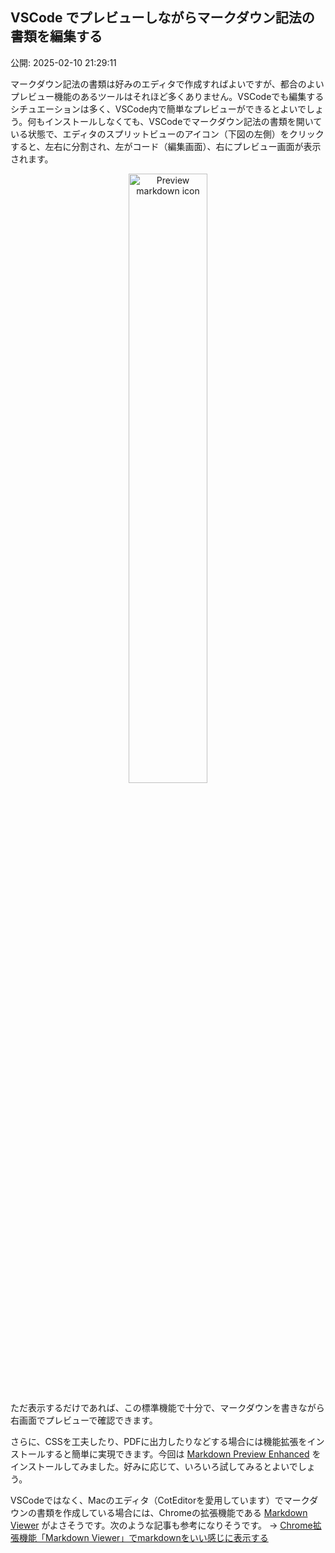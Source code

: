 ## VSCode でプレビューしながらマークダウン記法の書類を編集する

公開: 2025-02-10 21:29:11



マークダウン記法の書類は好みのエディタで作成すればよいですが、都合のよいプレビュー機能のあるツールはそれほど多くありません。VSCodeでも編集するシチュエーションは多く、VSCode内で簡単なプレビューができるとよいでしょう。何もインストールしなくても、VSCodeでマークダウン記法の書類を開いている状態で、エディタのスプリットビューのアイコン（下図の左側）をクリックすると、左右に分割され、左がコード（編集画面）、右にプレビュー画面が表示されます。

<div style="text-align: center;">
  <img src="https://www.gesw.org/img/memo/Preview_Icon.png" alt="Preview markdown icon" width="50%">
</div>


ただ表示するだけであれば、この標準機能で十分で、マークダウンを書きながら右画面でプレビューで確認できます。

さらに、CSSを工夫したり、PDFに出力したりなどする場合には機能拡張をインストールすると簡単に実現できます。今回は [Markdown Preview Enhanced](https://shd101wyy.github.io/markdown-preview-enhanced/#/ja-jp/) をインストールしてみました。好みに応じて、いろいろ試してみるとよいでしょう。

VSCodeではなく、Macのエディタ（CotEditorを愛用しています）でマークダウンの書類を作成している場合には、Chromeの拡張機能である [Markdown Viewer](https://github.com/simov/markdown-viewer) がよさそうです。次のような記事も参考になりそうです。 → [Chrome拡張機能「Markdown Viewer」でmarkdownをいい感じに表示する](https://qiita.com/takachan_coding/items/7a0978a70208e482aae9)